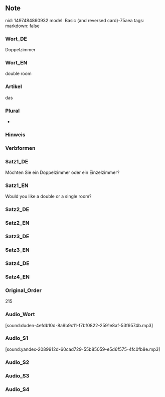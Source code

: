 ## Note
nid: 1497484860932
model: Basic (and reversed card)-75aea
tags: 
markdown: false

### Wort_DE
Doppelzimmer

### Wort_EN
double room

### Artikel
das

### Plural
-

### Hinweis


### Verbformen


### Satz1_DE
Möchten Sie ein Doppelzimmer oder ein Einzelzimmer?

### Satz1_EN
Would you like a double or a single room?

### Satz2_DE


### Satz2_EN


### Satz3_DE


### Satz3_EN


### Satz4_DE


### Satz4_EN


### Original_Order
215

### Audio_Wort
[sound:duden-4efdb10d-8a9b9c11-f7bf0822-2591e8af-53f9574b.mp3]

### Audio_S1
[sound:yandex-2089912d-60cad729-55b85059-e5d6f575-4fc0fb8e.mp3]

### Audio_S2


### Audio_S3


### Audio_S4

